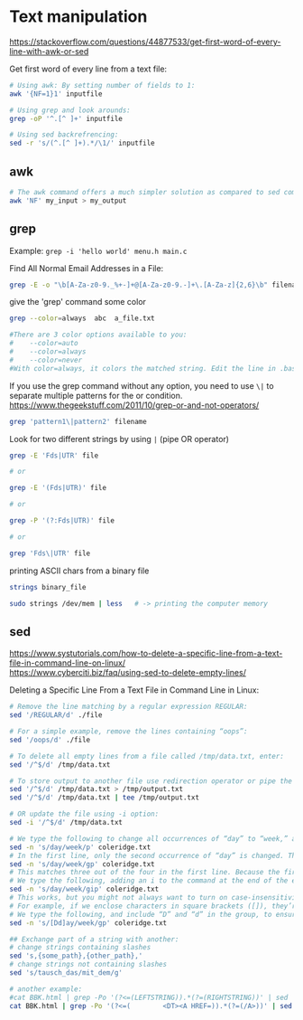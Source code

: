 # Text manipulation

https://stackoverflow.com/questions/44877533/get-first-word-of-every-line-with-awk-or-sed  

Get first word of every line from a text file:
```bash
# Using awk: By setting number of fields to 1:
awk '{NF=1}1' inputfile   

# Using grep and look arounds:
grep -oP '^.[^ ]+' inputfile

# Using sed backrefrencing:
sed -r 's/(^.[^ ]+).*/\1/' inputfile
```


## awk

```bash
# The awk command offers a much simpler solution as compared to sed command. In this example, remove all empty lines using awk:
awk 'NF' my_input > my_output
```


## grep

Example: `grep -i 'hello world' menu.h main.c`

Find All Normal Email Addresses in a File:
```bash
grep -E -o "\b[A-Za-z0-9._%+-]+@[A-Za-z0-9.-]+\.[A-Za-z]{2,6}\b" filename.txt
```

give the 'grep' command some color
```bash
grep --color=always  abc  a_file.txt

#There are 3 color options available to you:
#    --color=auto
#    --color=always
#    --color=never
#With color=always, it colors the matched string. Edit the line in .bashrc to make the change permanent!
```

If you use the grep command without any option, you need to use `\|` to separate multiple patterns for the or condition. https://www.thegeekstuff.com/2011/10/grep-or-and-not-operators/
```bash
grep 'pattern1\|pattern2' filename
```

Look for two different strings by using `|` (pipe OR operator)
```bash
grep -E 'Fds|UTR' file

# or

grep -E '(Fds|UTR)' file

# or

grep -P '(?:Fds|UTR)' file

# or

grep 'Fds\|UTR' file
```

printing ASCII chars from a binary file
```bash
strings binary_file

sudo strings /dev/mem | less   # -> printing the computer memory
```


## sed

https://www.systutorials.com/how-to-delete-a-specific-line-from-a-text-file-in-command-line-on-linux/  
https://www.cyberciti.biz/faq/using-sed-to-delete-empty-lines/  

Deleting a Specific Line From a Text File in Command Line in Linux:
```bash
# Remove the line matching by a regular expression REGULAR:
sed '/REGULAR/d' ./file

# For a simple example, remove the lines containing “oops”:
sed '/oops/d' ./file

# To delete all empty lines from a file called /tmp/data.txt, enter:
sed '/^$/d' /tmp/data.txt

# To store output to another file use redirection operator or pipe the output to 'tee' which displays the output at the same time:
sed '/^$/d' /tmp/data.txt > /tmp/output.txt
sed '/^$/d' /tmp/data.txt | tee /tmp/output.txt

# OR update the file using -i option:
sed -i '/^$/d' /tmp/data.txt 

# We type the following to change all occurrences of “day” to “week,” and give the mariner and albatross more time to bond:
sed -n 's/day/week/p' coleridge.txt
# In the first line, only the second occurrence of “day” is changed. This is because sed stops after the first match per line. We have to add a “g” at the end of the expression, as shown below, to perform a global search so all matches in each line are processed:
sed -n 's/day/week/gp' coleridge.txt
# This matches three out of the four in the first line. Because the first word is “Day,” and sed is case-sensitive, it doesn’t consider that instance to be the same as “day.”
# We type the following, adding an i to the command at the end of the expression to indicate case-insensitivity:
sed -n 's/day/week/gip' coleridge.txt
# This works, but you might not always want to turn on case-insensitivity for everything. In those instances, you can use a regex group to add pattern-specific case-insensitivity.
# For example, if we enclose characters in square brackets ([]), they’re interpreted as “any character from this list of characters.”
# We type the following, and include “D” and “d” in the group, to ensure it matches both “Day” and “day”:
sed -n 's/[Dd]ay/week/gp' coleridge.txt

## Exchange part of a string with another:
# change strings containing slashes
sed 's,{some_path},{other_path},'
# change strings not containing slashes
sed 's/tausch_das/mit_dem/g'

# another example:
#cat BBK.html | grep -Po '(?<=(LEFTSTRING)).*(?=(RIGHTSTRING))' | sed 's/tausch_das/mit_dem/g' > Database.csv
cat BBK.html | grep -Po '(?<=(        <DT><A HREF=)).*(?=(/A>))' | sed 's,^,./lzeditor -e ,' | sed 's/ target="_blank"/ /g' | sed 's/>/"/g' | sed 's/</" "BBK"/g' > BBK.txt
```

